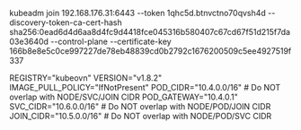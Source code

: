 kubeadm join 192.168.176.31:6443 --token 1qhc5d.btnvctno70qvsh4d --discovery-token-ca-cert-hash sha256:0ead6d4d6aa8d4fc9d4418fce045316b580407c67cd67f51d215f7da03e3640d --control-plane --certificate-key 166b8e8e5c0ce997227de78eb48839cd0b2792c1676200509c5ee4927519f337


REGISTRY="kubeovn"
VERSION="v1.8.2"
IMAGE_PULL_POLICY="IfNotPresent"
POD_CIDR="10.4.0.0/16"                # Do NOT overlap with NODE/SVC/JOIN CIDR
POD_GATEWAY="10.4.0.1"
SVC_CIDR="10.6.0.0/16"                # Do NOT overlap with NODE/POD/JOIN CIDR
JOIN_CIDR="10.5.0.0/16"              # Do NOT overlap with NODE/POD/SVC CIDR